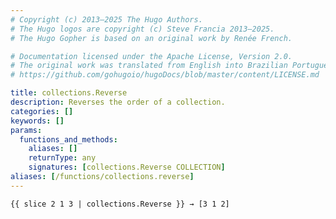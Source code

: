 ```yaml
---
# Copyright (c) 2013–2025 The Hugo Authors.
# The Hugo logos are copyright (c) Steve Francia 2013–2025.
# The Hugo Gopher is based on an original work by Renée French.

# Documentation licensed under the Apache License, Version 2.0.
# The original work was translated from English into Brazilian Portuguese.
# https://github.com/gohugoio/hugoDocs/blob/master/content/LICENSE.md

title: collections.Reverse
description: Reverses the order of a collection.
categories: []
keywords: []
params:
  functions_and_methods:
    aliases: []
    returnType: any
    signatures: [collections.Reverse COLLECTION]
aliases: [/functions/collections.reverse]
---
```


```go-html-template
{{ slice 2 1 3 | collections.Reverse }} → [3 1 2]
```
